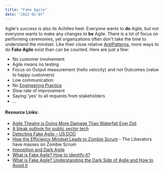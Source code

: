 ```yaml
---
title: "Fake Agile"
date: "2022-02-07"
---
```


Agile's success is also its Achilles heel. Everyone wants to **do** Agile, but not everyone wants to make any changes to **be** Agile. There is a lot of focus on performing ceremonies, yet organizations often don't take the time to understand the mindset. Like their close relative [AntiPatterns](/blog/scrum-anti-patterns.html), more ways to do **Fake Agile** exist than can be counted. Here are just a few:

- No customer involvement
- Agile means no testing
- Focus on Output measurement (hello velocity) and not Outcomes (value to happy customers)
- Low communication
- No [Engineering Practice](/glossary/agile-engineering-practices)
- Slow rate of improvement
- Saying 'yes' to all requests from stakeholders
- ...

#### Resource Links:

- [Agile Theatre is Doing More Damage Than Waterfall Ever Did](https://hackernoon.com/agile-theatre-is-doing-more-damage-than-waterfall-ever-did-20cb783ccd1b).
- [A bleak outlook for public sector tech](https://sboots.ca/2021/12/15/a-bleak-outlook-for-public-sector-tech/)
- [Detecting Fake Agile – US DOD](https://media.defense.gov/2018/Oct/09/2002049591/-1/-1/0/DIB_DETECTING_AGILE_BS_2018.10.05.PDF)
- [How the Efficiency Mindset Leads to Zombie Scrum](https://medium.com/the-liberators/how-the-efficiency-mindset-leads-to-zombie-scrum-d817b29fa852) - The Liberators have masses on Zombie Scrum
- [Imposition and Dark Agile](https://ronjeffries.com/articles/018-01ff/dark-imposition/)
- [What is Fake Agile? How to identify it?](https://www.sarvika.com/2021/05/26/what-is-fake-agile/)
- [What is Fake Agile? Understanding the Dark Side of Agile and How to Avoid It](https://www.process.st/fake-agile/)
